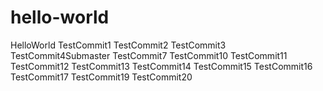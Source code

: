 # hello-world
HelloWorld
TestCommit1
TestCommit2
TestCommit3
TestCommit4Submaster
TestCommit7
TestCommit10
TestCommit11
TestCommit12
TestCommit13
TestCommit14
TestCommit15
TestCommit16
TestCommit17
TestCommit19
TestCommit20
